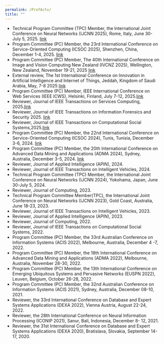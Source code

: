 ```yaml
---
permalink: /ProfActv/
title: ""
---
```

-	Technical Program Committee (TPC) Member, the International Joint Conference on Neural Networks (IJCNN 2025), Rome, Italy, June 30-July 5, 2025. <a href="https://2025.ijcnn.org/">link</a>
-	Program Committee (PC) Member, the 23rd International Conference on Service-Oriented Computing (ICSOC 2025), Shenzhen, China, December 1-4, 2025. <a href="http://icsoc2025.hit.edu.cn/">link</a>
-	Program Committee (PC) Member, The 40th International Conference on Image and Vision Computing New Zealand (IVCNZ 2025), Wellington, New Zealand, November 19-21, 2025 <a href="https://ecs.wgtn.ac.nz/Events/IVCNZ2025/WebHome">link</a>
-	External review, The 1st International Conference on Innovation in Artificial Intelligence and Internet of Things, Jeddah, Kingdom of Saudi Arabia, May, 7-8 2025 <a href="https://aiit.uj.edu.sa/">link</a>
-	Program Committee (PC) Member, IEEE International Conference on Web Services (IEEE ICWS), Helsinki, Finland, July 7-12, 2025.<a href="https://services.conferences.computer.org/2025/icws-2025/">link</a>
-	Reviewer, Journal of IEEE Transactions on Services Computing, 2025.<a href="https://ieeexplore.ieee.org/xpl/RecentIssue.jsp?punumber=4629386">link</a>
-	Reviewer, Journal of IEEE Transactions on Information Forensics and Security 2025. <a href="https://ieeexplore.ieee.org/xpl/RecentIssue.jsp?punumber=10206">link</a>
-	Reviewer, Journal of IEEE Transactions on Computational Social Systems,2025.<a href="https://ieeexplore.ieee.org/xpl/RecentIssue.jsp?punumber=6570650">link</a>
-	Program Committee (PC) Member, the 22nd International Conference on Service-Oriented Computing (ICSOC 2024), Tunis, Tunisia, December 3-6, 2024. <a href="https://icsoc2024.redcad.tn/">link</a>
-	Program Committee (PC) Member, the 20th International Conference on Advanced Data Mining and Applications (ADMA 2024), Sydney, Australia, December 3-5, 2024. <a href="https://adma2024.github.io/">link</a>
-	Reviewer, Journal of Applied Intelligence (APIN), 2024.
-	Reviewer, Journal of IEEE Transactions on Intelligent Vehicles, 2024.
-	Technical Program Committee (TPC) Member, the International Joint Conference on Neural Networks (IJCNN 2024), Yokohama, Japan, June 30-July 5, 2024.
-	Reviewer, Journal of Computing, 2023.
-	Technical Program Committee Member(TPC), the International Joint Conference on Neural Networks (IJCNN 2023), Gold Coast, Australia, June 18-23, 2023.
-	Reviewer, Journal of IEEE Transactions on Intelligent Vehicles, 2023.
-	Reviewer, Journal of Applied Intelligence (APIN), 2023.
-	Reviewer, Journal of Computing, 2022.
-	Reviewer, Journal of IEEE Transactions on Computational Social Systems, 2022.
-	Program Committee (PC) Member, the 33rd Australian Conference on Information Systems (ACIS 2022), Melbourne, Australia, December 4 -7, 2022.
-	Program Committee (PC) Member, the 18th International Conference on Advanced Data Mining and Applications (ADMA 2022), Melbourne, Australia, November 28-30, 2022.
-	Program Committee (PC) Member, the 13th International Conference on Emerging Ubiquitous Systems and Pervasive Networks (EUSPN 2022), Leuven, Belgium, October 26-28, 2022.
-	Program Committee (PC) Member, the 32nd Australian Conference on Information Systems (ACIS 2021), Sydney, Australia, December 08-10, 2021.
-	Reviewer, the 33rd International Conference on Database and Expert Systems Applications (DEXA 2022), Vienna Austria, August 22-24, 2022.
-	Reviewer, the 28th International Conference on Neural Information Processing (ICONIP 2021), Sanur, Bali, Indonesia, December 8- 12, 2021.
-	Reviewer, the 31st International Conference on Database and Expert Systems Applications (DEXA 2020), Bratislava, Slovakia, September 14-17, 2020.



